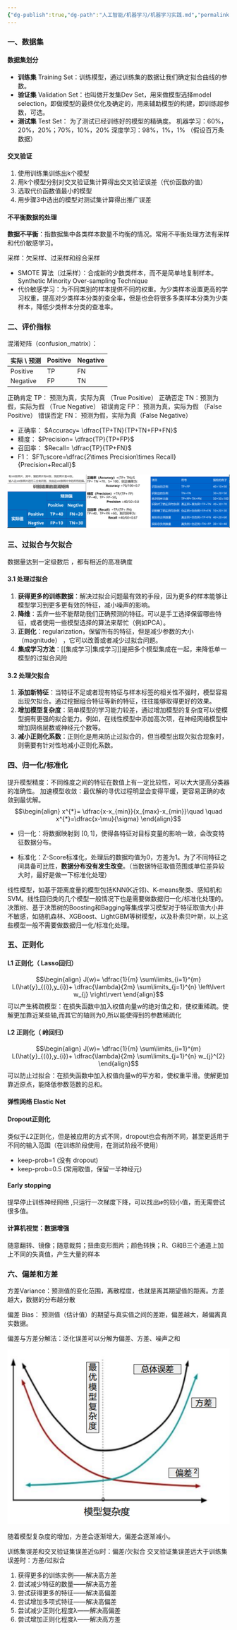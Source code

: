 ```yaml
---
{"dg-publish":true,"dg-path":"人工智能/机器学习/机器学习实践.md","permalink":"/人工智能/机器学习/机器学习实践/","dgPassFrontmatter":true,"noteIcon":"","created":"2024-12-23T22:53:49.000+08:00","updated":"2025-08-03T10:59:30.825+08:00"}
---
```



### 一、数据集
#### 数据集划分
- **训练集**   Training Set：训练模型，通过训练集的数据让我们确定拟合曲线的参数。
- **验证集**   Validation Set：也叫做开发集Dev Set，用来做模型选择model selection，即做模型的最终优化及确定的，用来辅助模型的构建，即训练超参数，可选。
- **测试集**   Test Set： 为了测试已经训练好的模型的精确度。
机器学习：60%，20%，20%；70%，10%，20%
深度学习：98%，1%，1% （假设百万条数据）

#### 交叉验证
1. 使用训练集训练出k个模型
2. 用k个模型分别对交叉验证集计算得出交叉验证误差（代价函数的值）
3. 选取代价函数值最小的模型
4. 用步骤3中选出的模型对测试集计算得出推广误差
#### 不平衡数据的处理 
**数据不平衡**：指数据集中各类样本数量不均衡的情况。常用不平衡处理方法有采样和代价敏感学习。

采样：欠采样、过采样和综合采样
- SMOTE 算法（过采样）：合成新的少数类样本，而不是简单地复制样本。Synthetic Minority Over-sampling Technique
- 代价敏感学习：为不同类别的样本提供不同的权重。为少类样本设置更高的学习权重，提高对少类样本分类的查全率，但是也会将很多多类样本分类为少类样本，降低少类样本分类的查准率。
### 二、评价指标
混淆矩阵（confusion_matrix）：

| 实际 \ 预测  | Positive | Negative |
| -------- | -------- | -------- |
| Positive | TP       | FN       |
| Negative | FP       | TN       |

正确肯定 TP： 预测为真，实际为真  （True Positive）
正确否定 TN：预测为假，实际为假 （True Negative）
错误肯定 FP： 预测为真，实际为假 （False Positive）
错误否定 FN： 预测为假，实际为真（False Negative）

- 正确率：  $Accuracy= \dfrac{TP+TN}{TP+TN+FP+FN}$
- 精度： $Precision= \dfrac{TP}{TP+FP}$
- 召回率： $Recall= \dfrac{TP}{TP+FN}$
- F1：   $F1\;score=\dfrac{2\times Precision\times Recall}{Precision+Recall}$

![Functional files/Photo Resources/Pasted image 20241227013844.png](../img/user/Functional%20files/Photo%20Resources/Pasted%20image%2020241227013844.png)

### 三、过拟合与欠拟合
数据量达到一定级数后 ，都有相近的高准确度
#### 3.1 处理过拟合
1. **获得更多的训练数据**：解决过拟合问题最有效的手段，因为更多的样本能够让模型学习到更多更有效的特征，减小噪声的影响。 
2. **降维**：丢弃一些不能帮助我们正确预测的特征。可以是手工选择保留哪些特征，或者使用一些模型选择的算法来帮忙（例如PCA）。
3. **正则化**：regularization，保留所有的特征，但是减少参数的大小（magnitude） ，它可以改善或者减少过拟合问题。 
4. **集成学习方法**：[[集成学习\|集成学习]]是把多个模型集成在一起，来降低单一模型的过拟合风险
#### 3.2 处理欠拟合
1. **添加新特征**：当特征不足或者现有特征与样本标签的相关性不强时，模型容易出现欠拟合。通过挖掘组合特征等新的特征，往往能够取得更好的效果。 
2. **增加模型复杂度**：简单模型的学习能力较差，通过增加模型的复杂度可以使模型拥有更强的拟合能力。例如，在线性模型中添加高次项，在神经网络模型中增加网络层数或神经元个数等。 
3. **减小正则化系数**：正则化是用来防止过拟合的，但当模型出现欠拟合现象时，则需要有针对性地减小正则化系数。

### 四、归一化/标准化
提升模型精度：不同维度之间的特征在数值上有一定比较性，可以大大提高分类器的准确性。
加速模型收敛：最优解的寻优过程明显会变得平缓，更容易正确的收敛到最优解。
$$\begin{align}
x^{*}= \dfrac{x-x_{min}}{x_{max}-x_{min}}\quad \quad  x^{*}=\dfrac{x-\mu}{\sigma}
\end{align}$$
- 归一化：将数据映射到 $[0,1]$，使得各特征对目标变量的影响一致，会改变特征数据分布。

- 标准化：Z-Score标准化，处理后的数据均值为0，方差为1。为了不同特征之间具备可比性，**数据分布没有发生改变**。（当数据特征取值范围或单位差异较大时，最好是做一下标准化处理）

线性模型，如基于距离度量的模型包括KNN(K近邻)、K-means聚类、感知机和SVM。线性回归类的几个模型一般情况下也是需要做数据归一化/标准化处理的。
决策树、基于决策树的Boosting和Bagging等集成学习模型对于特征取值大小并不敏感，如随机森林、XGBoost、LightGBM等树模型，以及朴素贝叶斯，以上这些模型一般不需要做数据归一化/标准化处理。

### 五、正则化

#### L1 正则化（ Lasso回归）
$$\begin{align}
J(w)= \dfrac{1}{m} \sum\limits_{i=1}^{m} L(\hat{y}_{(i)},y_{i})+ \dfrac{\lambda}{2m} \sum\limits_{j=1}^{n} \left\lvert  w_{j} \right\rvert
\end{align}$$
可以产生稀疏模型：在损失函数中加入权值向量w的绝对值之和，使权重稀疏。使解更加靠近某些轴,而其它的轴则为0,所以能使得到的参数稀疏化
#### L2 正则化（ 岭回归）
$$\begin{align}
J(w)= \dfrac{1}{m} \sum\limits_{i=1}^{m} L(\hat{y}_{(i)},y_{i})+ \dfrac{\lambda}{2m} \sum\limits_{j=1}^{n} w_{j}^{2}
\end{align}$$
可以防止过拟合：在损失函数中加入权值向量w的平方和，使权重平滑。使解更加靠近原点，能降低参数范数的总和。
#### 弹性网络 Elastic Net

#### Dropout正则化 
类似于𝐿2正则化，但是被应用的方式不同，dropout也会有所不同，甚至更适用于不同的输入范围（在训练阶段使用，在测试阶段不使用）
- keep-prob=1 (没有 dropout) 
- keep-prob=0.5 (常用取值，保留一半神经元)
#### Early stopping 
提早停止训练神经网络 ,只运行一次梯度下降，可以找出𝑤的较小值，而无需尝试很多值。
#### 计算机视觉：数据增强
随意翻转、镜像；随意裁剪；扭曲变形图片；颜色转换；R、G和B三个通道上加上不同的失真值，产生大量的样本
### 六、偏差和方差
方差Variance：预测值的变化范围，离散程度，也就是离其期望值的距离。方差越大，数据的分布越分散

偏差 Bias： 预测值（估计值）的期望与真实值之间的差距，偏差越大，越偏离真实数据。

偏差与方差分解法：泛化误差可以分解为偏差、方差、噪声之和


![Functional files/Photo Resources/Pasted image 20241224003425.png](../img/user/Functional%20files/Photo%20Resources/Pasted%20image%2020241224003425.png)

随着模型复杂度的增加，方差会逐渐增大，偏差会逐渐减小。

训练集误差和交叉验证集误差近似时：偏差/欠拟合
交叉验证集误差远大于训练集误差时：方差/过拟合

1. 获得更多的训练实例——解决高方差 
2. 尝试减少特征的数量——解决高方差 
3. 尝试获得更多的特征——解决高偏差 
4. 尝试增加多项式特征——解决高偏差 
5. 尝试减少正则化程度λ——解决高偏差 
6. 尝试增加正则化程度λ——解决高方差

